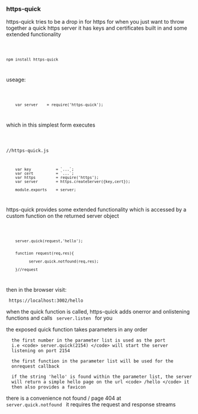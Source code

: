 
<h3>https-quick</h3>

https-quick tries to be a drop in for https
for when you just want to throw together a quick https server
it has keys and certificates built in and some extended functionality

<code>

    npm install https-quick
    
</code>

useage:

<code>

        var server    = require('https-quick');
        
</code>

which in this simplest form executes

<code>

//https-quick.js

        var key           = `...`;
        var cert          = `...`;
        var https         = require('https');
        var server        = https.createServer({key,cert});
        
        module.exports    = server;
        
        
</code>

https-quick provides some extended functionality which is accessed by
a custom function on the returned server object

<code>

        server.quick(request,'hello');
        
        
        function request(req,res){
        
              server.quick.notfound(req,res);
              
        }//request
        
        
</code>

then in the browser visit:

<code> https://localhost:3002/hello </code>


when the quick function is called, https-quick adds onerror and onlistening functions
and calls <code> server.listen </code> for you



the exposed quick function takes parameters in any order

      the first number in the parameter list is used as the port
      i.e <code> server.quick(2154) </code> will start the server
      listening on port 2154
      
      the first function in the parameter list will be used for the
      onrequest callback
      
      if the string 'hello' is found within the parameter list, the server
      will return a simple hello page on the url <code> /hello </code> it
      then also provides a favicon
      
      
there is a convenience not found / page 404 at <code> server.quick.notfound </code>
it requires the request and response streams



